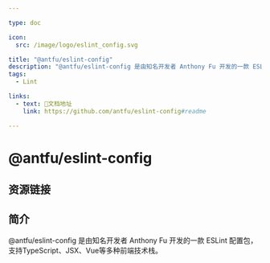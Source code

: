 ```yaml
---

type: doc

icon:
  src: /image/logo/eslint_config.svg

title: "@antfu/eslint-config"
description: "@antfu/eslint-config 是由知名开发者 Anthony Fu 开发的一款 ESLint 配置包，支持TypeScript、JSX、Vue等多种前端技术栈。"
tags:
  - Lint

links:
  - text: 📖文档地址
    link: https://github.com/antfu/eslint-config#readme

---
```


<ShowLogo />

# @antfu/eslint-config

<ShowTags />

<ShowBreadcrumb />

## 资源链接

<ShowLinks />

## 简介

@antfu/eslint-config 是由知名开发者 Anthony Fu 开发的一款 ESLint 配置包，支持TypeScript、JSX、Vue等多种前端技术栈。
